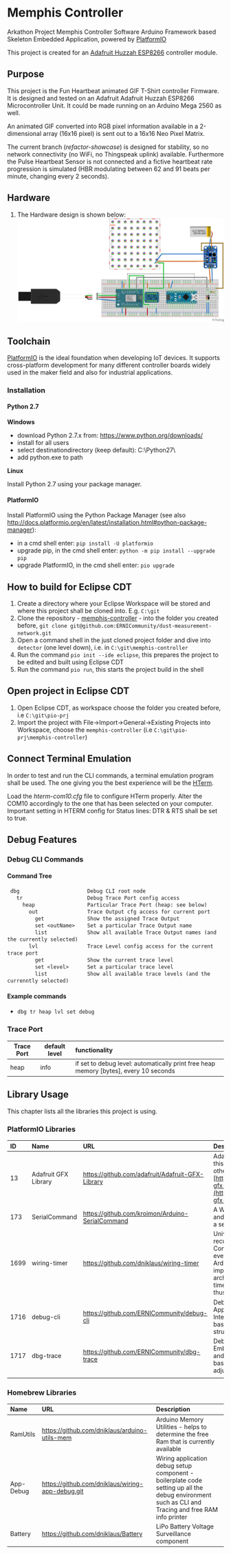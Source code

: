 # Memphis Controller
Arkathon Project Memphis Controller Software
Arduino Framework based Skeleton Embedded Application, powered by [PlatformIO](http://platformio.org "Cross-platform build system")

This project is created for an [Adafruit Huzzah ESP8266](https://learn.adafruit.com/adafruit-huzzah-esp8266-breakout) controller module.

## Purpose
This project is the Fun Heartbeat animated GIF T-Shirt controller Firmware.
It is designed and tested on an Adafruit Adafruit Huzzah ESP8266 Microcontroller Unit. It could be made running on an Arduino Mega 2560 as well.

An animated GIF converted into RGB pixel information available in a 2-dimensional array (16x16 pixel) is sent out to a 16x16 Neo Pixel Matrix. 

The current branch (*refactor-showcase*) is designed for stability, so no network connectivity (no WiFi, no Thingspeak uplink) available. Furthermore the Pulse Heartbeat Sensor is not connected and a fictive heartbeat rate progression is simulated (HBR modulating between 62 and 91 beats per minute, changing every 2 seconds).

## Hardware
1. The Hardware design is shown below:
   ![Arkathon - Memphis_Steckplatine](doc/Arkathon-Memphis_Steckplatine.png)


## Toolchain
[PlatformIO](http://platformio.org "Cross-platform build system") is the ideal foundation when developing IoT devices. It supports cross-platform development for many different controller boards widely used in the maker field and also for industrial applications.

### Installation
#### Python 2.7

**Windows**

* download Python 2.7.x from: https://www.python.org/downloads/
* install for all users
* select destinationdirectory (keep default): C:\Python27\
* add python.exe to path

**Linux**

Install Python 2.7 using your package manager.

#### PlatformIO
Install PlatformIO using the Python Package Manager
(see also http://docs.platformio.org/en/latest/installation.html#python-package-manager):

* in a cmd shell enter: `pip install -U platformio`
* upgrade pip, in the cmd shell enter: `python -m pip install --upgrade pip`
* upgrade PlatformIO, in the cmd shell enter: `pio upgrade`


## How to build for Eclipse CDT
  1. Create a directory where your Eclipse Workspace will be stored and where this project shall be cloned into. E.g. `C:\git`
  2. Clone the repository - [memphis-controller](https://github.com/ERNICommunity/memphis-controller) - into the folder you created before, `git clone git@github.com:ERNICommunity/dust-measurement-network.git`
  3. Open a command shell in the just cloned project folder and dive into `detector` (one level down), i.e. in `C:\git\memphis-controller`
  4. Run the command `pio init --ide eclipse`, this prepares the project to be edited and built using Eclipse CDT
  5. Run the command `pio run`, this starts the project build in the shell

## Open project in Eclipse CDT
  1. Open Eclipse CDT, as workspace choose the folder you created before, i.e `C:\git\pio-prj`
  2. Import the project with File->Import->General->Existing Projects into Workspace, choose the `memphis-controller` (i.e `C:\git\pio-prj\memphis-controller`)

## Connect Terminal Emulation
In order to test and run the CLI commands, a terminal emulation program shall be used. The one giving you the best experience will be the [HTerm](http://www.der-hammer.info/terminal/). 

Load the _hterm-com10.cfg_ file to configure HTerm properly. Alter the COM10 accordingly to the one that has been selected on your computer.
Important setting in HTERM config for Status lines: DTR & RTS shall be set to true.

## Debug Features
### Debug CLI Commands
#### Command Tree
     dbg                      Debug CLI root node
       tr                     Debug Trace Port config access
         heap                 Particular Trace Port (heap: see below)
           out                Trace Output cfg access for current port
             get              Show the assigned Trace Output
             set <outName>    Set a particular Trace Output name
             list             Show all available Trace Output names (and the currently selected)
           lvl                Trace Level config access for the current trace port
             get              Show the current trace level
             set <level>      Set a particular trace level
             list             Show all available trace levels (and the currenntly selected)

#### Example commands
* `dbg tr heap lvl set debug`


### Trace Port

|Trace Port|default level|functionality|
|----------|-------------|:------------|
|heap|info|if set to debug level: automatically print free heap memory [bytes], every 10 seconds|

## Library Usage
This chapter lists all the libraries this project is using.

### PlatformIO Libraries

|ID|Name|URL|Description|
|:---|:------------|:----------------|:-----------------------|
|13|Adafruit GFX Library|https://github.com/adafruit/Adafruit-GFX-Library|Adafruit GFX graphics core library, this is the 'core' class that all our other graphics libraries derive from: [https://learn.adafruit.com/adafruit-gfx-graphics-library](https://learn.adafruit.com/adafruit-gfx-graphics-library)|
| 173|SerialCommand|https://github.com/kroimon/Arduino-SerialCommand|A Wiring/Arduino library to tokenize and parse commands received over a serial port.|
|1699|wiring-timer |https://github.com/dniklaus/wiring-timer|Universal recurring or non-recurring Timer. <br />Configurable timer to schedule events without having to use Arduino delay() function; helps to improve your application's architecture by encapsulating the timers into your components and thus make them active.|
|1716|debug-cli|https://github.com/ERNICommunity/debug-cli|Debug CLI for Embedded Applications - Command Line  Interface for debugging and testing based on object oriented tree structure.|
|1717|dbg-trace|https://github.com/ERNICommunity/dbg-trace|Debug Trace component for Embedded Applications - Debug and Trace Log message system based on trace ports with adjustable levels.|
||||<to be completed>|



### Homebrew Libraries

|Name|URL|Description|
|:------|:---------------------|:-------------------------------|
|RamUtils|https://github.com/dniklaus/arduino-utils-mem|Arduino Memory Utilities - helps to determine the free Ram that is currently available|
|App-Debug  |https://github.com/dniklaus/wiring-app-debug.git|Wiring application debug setup component - boilerplate code setting up all the debug environment such as CLI and Tracing and free RAM info printer                                                                                         |
|Battery |https://github.com/dniklaus/Battery|LiPo Battery Voltage Surveillance component |

